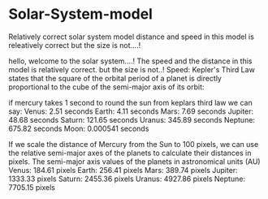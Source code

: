 # Solar-System-model
Relatively correct solar system model
distance and speed in this model is releatively correct but the size is not....!

hello, welcome to the solar system....!
The speed and the distance 
in this model is relatively correct.
but the size is not..!
Speed: Kepler's Third Law states that the square of the orbital period of a planet is directly proportional to the cube of the semi-major axis of its orbit:

if mercury takes 1 second to round the sun 
from keplars third law we can say: 
Venus: 2.51 seconds
Earth: 4.11 seconds
Mars: 7.69 seconds
Jupiter: 48.68 seconds
Saturn: 121.65 seconds
Uranus: 345.89 seconds
Neptune: 675.82 seconds
Moon: 0.000541 seconds

If we scale the distance of Mercury from the Sun to 100 pixels, we can use the relative semi-major axes of the planets to calculate their distances in pixels. The semi-major axis values of the planets in astronomical units (AU)
Venus: 184.61 pixels
Earth: 256.41 pixels
Mars: 389.74 pixels
Jupiter: 1333.33 pixels
Saturn: 2455.36 pixels
Uranus: 4927.86 pixels
Neptune: 7705.15 pixels

